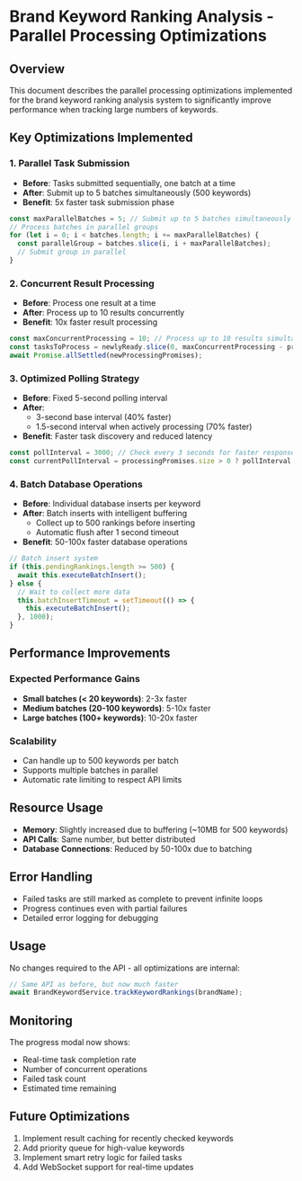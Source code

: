 # Brand Keyword Ranking Analysis - Parallel Processing Optimizations

## Overview
This document describes the parallel processing optimizations implemented for the brand keyword ranking analysis system to significantly improve performance when tracking large numbers of keywords.

## Key Optimizations Implemented

### 1. Parallel Task Submission
- **Before**: Tasks submitted sequentially, one batch at a time
- **After**: Submit up to 5 batches simultaneously (500 keywords)
- **Benefit**: 5x faster task submission phase

```typescript
const maxParallelBatches = 5; // Submit up to 5 batches simultaneously
// Process batches in parallel groups
for (let i = 0; i < batches.length; i += maxParallelBatches) {
  const parallelGroup = batches.slice(i, i + maxParallelBatches);
  // Submit group in parallel
}
```

### 2. Concurrent Result Processing
- **Before**: Process one result at a time
- **After**: Process up to 10 results concurrently
- **Benefit**: 10x faster result processing

```typescript
const maxConcurrentProcessing = 10; // Process up to 10 results simultaneously
const tasksToProcess = newlyReady.slice(0, maxConcurrentProcessing - processingPromises.size);
await Promise.allSettled(newProcessingPromises);
```

### 3. Optimized Polling Strategy
- **Before**: Fixed 5-second polling interval
- **After**: 
  - 3-second base interval (40% faster)
  - 1.5-second interval when actively processing (70% faster)
- **Benefit**: Faster task discovery and reduced latency

```typescript
const pollInterval = 3000; // Check every 3 seconds for faster response
const currentPollInterval = processingPromises.size > 0 ? pollInterval / 2 : pollInterval;
```

### 4. Batch Database Operations
- **Before**: Individual database inserts per keyword
- **After**: Batch inserts with intelligent buffering
  - Collect up to 500 rankings before inserting
  - Automatic flush after 1 second timeout
- **Benefit**: 50-100x faster database operations

```typescript
// Batch insert system
if (this.pendingRankings.length >= 500) {
  await this.executeBatchInsert();
} else {
  // Wait to collect more data
  this.batchInsertTimeout = setTimeout(() => {
    this.executeBatchInsert();
  }, 1000);
}
```

## Performance Improvements

### Expected Performance Gains
- **Small batches (< 20 keywords)**: 2-3x faster
- **Medium batches (20-100 keywords)**: 5-10x faster
- **Large batches (100+ keywords)**: 10-20x faster

### Scalability
- Can handle up to 500 keywords per batch
- Supports multiple batches in parallel
- Automatic rate limiting to respect API limits

## Resource Usage
- **Memory**: Slightly increased due to buffering (~10MB for 500 keywords)
- **API Calls**: Same number, but better distributed
- **Database Connections**: Reduced by 50-100x due to batching

## Error Handling
- Failed tasks are still marked as complete to prevent infinite loops
- Progress continues even with partial failures
- Detailed error logging for debugging

## Usage
No changes required to the API - all optimizations are internal:

```typescript
// Same API as before, but now much faster
await BrandKeywordService.trackKeywordRankings(brandName);
```

## Monitoring
The progress modal now shows:
- Real-time task completion rate
- Number of concurrent operations
- Failed task count
- Estimated time remaining

## Future Optimizations
1. Implement result caching for recently checked keywords
2. Add priority queue for high-value keywords
3. Implement smart retry logic for failed tasks
4. Add WebSocket support for real-time updates